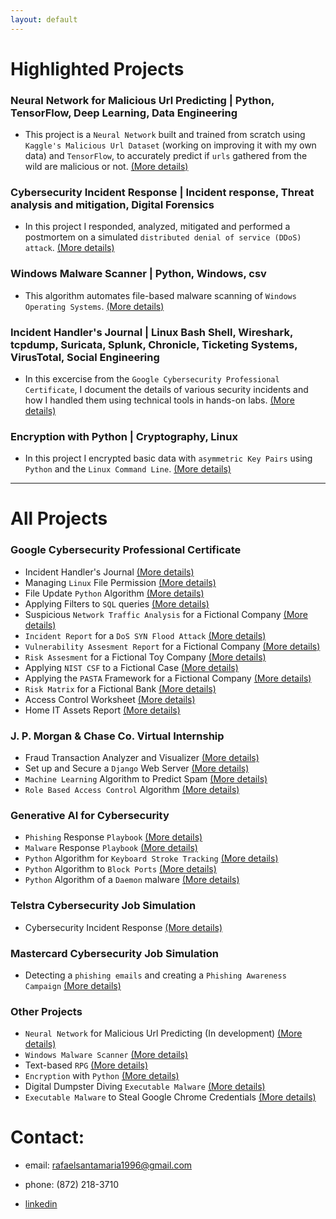 ```yaml
---
layout: default
---
```

# Highlighted Projects

### Neural Network for Malicious Url Predicting | Python, TensorFlow, Deep Learning, Data Engineering

* This project is a `Neural Network` built and trained from scratch using `Kaggle's Malicious Url Dataset` (working on improving it with my own data) and `TensorFlow`, to accurately predict if `urls` gathered from the wild are malicious or not. [(More details)](./nn_malicious_url_pred.html)

### Cybersecurity Incident Response | Incident response, Threat analysis and mitigation, Digital Forensics

* In this project I responded, analyzed, mitigated and performed a postmortem on a simulated `distributed denial of service (DDoS) attack`. [(More details)](./cyber_incident_response.html)

### Windows Malware Scanner | Python, Windows, csv

* This algorithm automates file-based malware scanning of `Windows Operating Systems`. [(More details)](./malware_scanner.html)

### Incident Handler's Journal | Linux Bash Shell, Wireshark, tcpdump, Suricata, Splunk, Chronicle, Ticketing Systems, VirusTotal, Social Engineering

* In this excercise from the `Google Cybersecurity Professional Certificate`, I document the details of various security incidents and how I handled them using technical tools in hands-on labs. [(More details)](./incident_handler_journal.html)

### Encryption with Python | Cryptography, Linux

* In this project I encrypted basic data with `asymmetric Key Pairs` using `Python` and the `Linux Command Line`. [(More details)](./encrypt_python.html)

------------------------------------------------------------------------------------------------------------------------------------------------------------------------------------------------------------------------------

# All Projects 

### Google Cybersecurity Professional Certificate

* Incident Handler's Journal [(More details)](./incident_handler_journal.html)
* Managing `Linux` File Permission [(More details)](./linux_file_perm.html)
* File Update `Python` Algorithm [(More details)](./file_updade.html)
* Applying Filters to `SQL` queries [(More details)](./filter_sql.html)
* Suspicious `Network Traffic Analysis` for a Fictional Company [(More details)](./network_traffic_analysis.html)
* `Incident Report` for a `DoS SYN Flood Attack` [(More details)](./incident_report_syn_flood.html)
* `Vulnerability Assesment Report` for a Fictional Company [(More details)](./vulnerability_assessment.html)
* `Risk Assesment` for a Fictional Toy Company [(More details)](./risk_assesment.html)
* Applying `NIST CSF` to a Fictional Case [(More details)](./nist_csf_applied.html)
* Applying the `PASTA` Framework for a Fictional Company [(More details)](./pasta_applied.html)
* `Risk Matrix` for a Fictional Bank [(More details)](./risk_matrix.html)
* Access Control Worksheet [(More details)](./access_control.html)
* Home IT Assets Report [(More details)](./home_it_assests.html)

### J. P. Morgan & Chase Co. Virtual Internship

* Fraud Transaction Analyzer and Visualizer [(More details)](./fraud_analyzer_visualizer.html)
* Set up and Secure a `Django` Web Server [(More details)](./set_and_secure_django_server.html)
* `Machine Learning` Algorithm to Predict Spam [(More details)](./ml_spam_predict.html)
* `Role Based Access Control` Algorithm [(More details)](./rbac.html)

### Generative AI for Cybersecurity

* `Phishing` Response `Playbook` [(More details)](./phishing_playbook.html)
* `Malware` Response `Playbook` [(More details)](./malware_response_playbook.html)
* `Python` Algorithm for `Keyboard Stroke Tracking` [(More details)](./keystroke_track.html)
* `Python` Algorithm to `Block Ports` [(More details)](./block_ports.html)
* `Python` Algorithm of a `Daemon` malware [(More details)](./daemon_example.html)

### Telstra Cybersecurity Job Simulation

* Cybersecurity Incident Response [(More details)](./cyber_incident_response.html)

### Mastercard Cybersecurity Job Simulation

* Detecting a `phishing emails` and creating a `Phishing Awareness Campaign` [(More details)](./master_phish.html)

### Other Projects

* `Neural Network` for Malicious Url Predicting (In development) [(More details)](./nn_malicious_url_pred.html)
* `Windows Malware Scanner` [(More details)](./malware_scanner.html)
* Text-based `RPG` [(More details)](./dungeon_of_dread.html)
* `Encryption` with `Python` [(More details)](./encrypt_python.html)
* Digital Dumpster Diving `Executable Malware` [(More details)](./dumpster_diving.html)
* `Executable Malware` to Steal Google Chrome Credentials [(More details)](./steal_chrome_cred.html)

# Contact:

* email: rafaelsantamaria1996@gmail.com

* phone: (872) 218-3710 

* [linkedin](https://www.linkedin.com/in/rafael-santamaria-ortega) 
